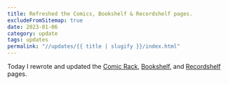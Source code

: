 ```yaml
---
title: Refreshed the Comics, Bookshelf & Recordshelf pages.
excludeFromSitemap: true
date: 2023-01-06
category: update
tags: updates
permalink: "//updates/{{ title | slugify }}/index.html"
---
```


Today I rewrote and updated the [Comic Rack](/interests/comic-rack), [Bookshelf](/interests/bookshelf/), and [Recordshelf](/interests/recordshelf) pages.